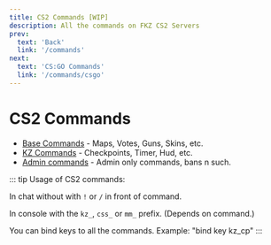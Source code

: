 ```yaml
---
title: CS2 Commands [WIP]
description: All the commands on FKZ CS2 Servers
prev: 
  text: 'Back'
  link: '/commands'
next: 
  text: 'CS:GO Commands'
  link: '/commands/csgo'
---
```


# CS2 Commands

- [Base Commands](/commands/cs2/help) - Maps, Votes, Guns, Skins, etc.
- [KZ Commands](/commands/cs2/kz-help) - Checkpoints, Timer, Hud, etc.
- [Admin commands](/commands/cs2/admin-help) - Admin only commands, bans n such.


::: tip
Usage of CS2 commands:

In chat without with `!` or `/` in front of command.

In console with the `kz_`, `css_` or `mm_` prefix. (Depends on command.)

You can bind keys to all the commands. Example: "bind key kz_cp"
:::